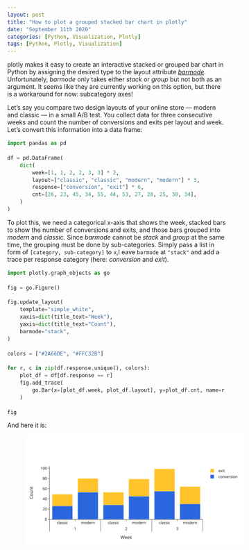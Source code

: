 ```yaml
---
layout: post
title: "How to plot a grouped stacked bar chart in plotly"
date: "September 11th 2020"
categories: [Python, Visualization, Plotly]
tags: [Python, Plotly, Visualization]
---
```



plotly makes it easy to create an interactive stacked or grouped bar chart in Python by assigning the desired type to the layout attribute *[barmode](https://plotly.com/python/reference/layout/#layout-barmode)*. Unfortunately, *barmode* only takes either *stack* or *group* but not both as an argument. It seems like they are currently working on this option, but there is a workaround for now: subcategory axes!

Let’s say you compare two design layouts of your online store — modern and classic — in a small A/B test. You collect data for three consecutive weeks and count the number of conversions and exits per layout and week. Let’s convert this information into a data frame:


```python
import pandas as pd

df = pd.DataFrame(
    dict(
        week=[1, 1, 2, 2, 3, 3] * 2,
        layout=["classic", "classic", "modern", "modern"] * 3,
        response=["conversion", "exit"] * 6,
        cnt=[26, 23, 45, 34, 55, 44, 53, 27, 28, 25, 30, 34],
    )
)
```

To plot this, we need a categorical x-axis that shows the week, stacked bars to show the number of conversions and exits, and those bars grouped into *modern* and *classic.* Since *barmode* cannot be *stack* and *group* at the same time, the grouping must be done by sub-categories. Simply pass a list in form of `[category, sub-category]` to `x`,l eave `barmode` at `"stack"` and add a trace per response category (here: *conversion* and *exit*).


```python
import plotly.graph_objects as go

fig = go.Figure()

fig.update_layout(
    template="simple_white",
    xaxis=dict(title_text="Week"),
    yaxis=dict(title_text="Count"),
    barmode="stack",
)

colors = ["#2A66DE", "#FFC32B"]

for r, c in zip(df.response.unique(), colors):
    plot_df = df[df.response == r]
    fig.add_trace(
        go.Bar(x=[plot_df.week, plot_df.layout], y=plot_df.cnt, name=r, marker_color=c),
    )

fig
```

And here it is:
<div class="fit_img">
<figure style="width: 100%;  margin-top: 0rem ;margin-bottom: 0rem">
  <img src="/resources/images/2020-09-11-blogpost/fig1.png">
</figure>
</div>